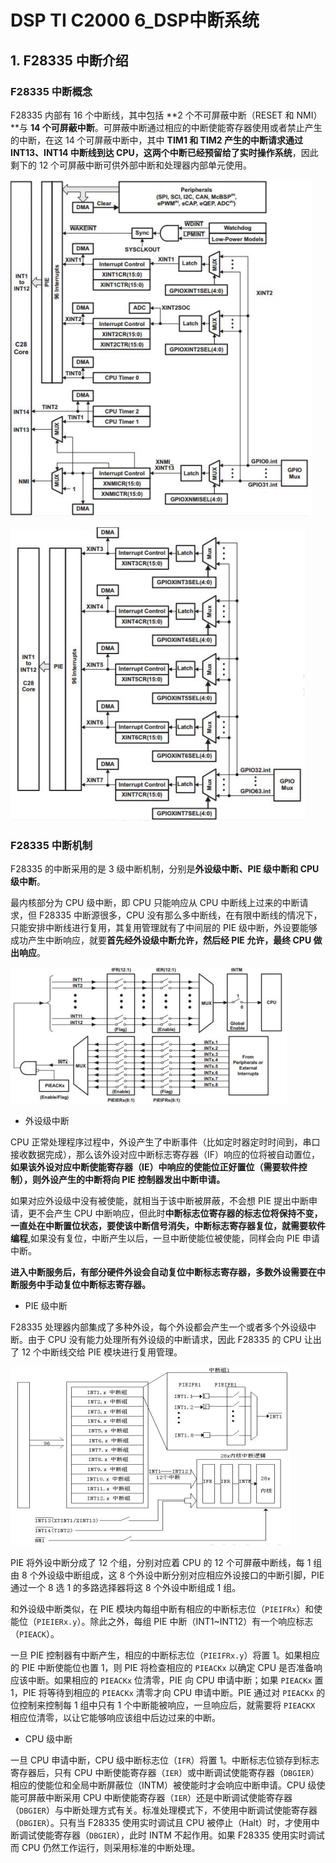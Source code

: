 # DSP TI C2000 6_DSP中断系统

## 1. F28335 中断介绍

### F28335 中断概念

F28335 内部有 16 个中断线，其中包括 **2 个不可屏蔽中断（RESET 和 NMI）**与 **14 个可屏蔽中断**。可屏蔽中断通过相应的中断使能寄存器使用或者禁止产生的中断，在这 14 个可屏蔽中断中，其中 **TIM1 和 TIM2 产生的中断请求通过 INT13、INT14 中断线到达 CPU，这两个中断已经预留给了实时操作系统**，因此剩下的 12 个可屏蔽中断可供外部中断和处理器内部单元使用。

![NULL](./assets/picture_1.jpg)

![NULL](./assets/picture_2.jpg)

### F28335 中断机制

F28335 的中断采用的是 3 级中断机制，分别是**外设级中断、PIE 级中断和 CPU级中断**。

最内核部分为 CPU 级中断，即 CPU 只能响应从 CPU 中断线上过来的中断请求，但 F28335 中断源很多，CPU 没有那么多中断线，在有限中断线的情况下，只能安排中断线进行复用，其复用管理就有了中间层的 PIE 级中断，外设要能够成功产生中断响应，就要**首先经外设级中断允许，然后经 PIE 允许，最终 CPU 做出响应**。

![NULL](./assets/picture_3.jpg)

- 外设级中断

CPU 正常处理程序过程中，外设产生了中断事件（比如定时器定时时间到，串口接收数据完成），那么该外设对应中断标志寄存器（IF）响应的位将被自动置位，**如果该外设对应中断使能寄存器（IE）中响应的使能位正好置位（需要软件控制），则外设产生的中断将向 PIE 控制器发出中断申请。**

如果对应外设级中没有被使能，就相当于该中断被屏蔽，不会想 PIE 提出中断申请，更不会产生 CPU 中断响应，但此时**中断标志位寄存器的标志位将保持不变，一直处在中断置位状态，要使该中断信号消失，中断标志寄存器复位，就需要软件编程**,如果没有复位，中断产生以后，一旦中断使能位被使能，同样会向 PIE 申请中断。

**进入中断服务后，有部分硬件外设会自动复位中断标志寄存器，多数外设需要在中断服务中手动复位中断标志寄存器。**

- PIE 级中断

F28335 处理器内部集成了多种外设，每个外设都会产生一个或者多个外设级中断。由于 CPU 没有能力处理所有外设级的中断请求，因此 F28335 的 CPU 让出了 12 个中断线交给 PIE 模块进行复用管理。

![NULL](./assets/picture_4.jpg)

PIE 将外设中断分成了 12 个组，分别对应着 CPU 的 12 个可屏蔽中断线，每 1 组由 8 个外设级中断组成，这 8 个外设中断分别对应相应外设接口的中断引脚，PIE 通过一个 8 选 1 的多路选择器将这 8 个外设中断组成 1 组。

和外设级中断类似，在 PIE 模块内每组中断有相应的中断标志位（`PIEIFRx`）和使能位（`PIEIERx.y`）。除此之外，每组 PIE 中断（INT1~INT12）有一个响应标志（`PIEACK`）。

一旦 PIE 控制器有中断产生，相应的中断标志位（`PIEIFRx.y`）将置 1。如果相应的 PIE 中断使能位也置 1，则 PIE 将检查相应的 `PIEACKx` 以确定 CPU 是否准备响应该中断。如果相应的 `PIEACKx` 位清零，PIE 向 CPU 申请中断；如果 `PIEACKx` 置 1，PIE 将等待到相应的 `PIEACKx` 清零才向 CPU 申请中断。PIE 通过对 `PIEACKx` 的位控制来控制每 1 组中只有 1 个中断能被响应，一旦响应后，就需要将 `PIEACKX` 相应位清零，以让它能够响应该组中后边过来的中断。

- CPU 级中断

一旦 CPU 申请中断，CPU 级中断标志位（`IFR`）将置 1。中断标志位锁存到标志寄存器后，只有 CPU 中断使能寄存器（`IER`）或中断调试使能寄存器（`DBGIER`）相应的使能位和全局中断屏蔽位（INTM）被使能时才会响应中断申请。CPU 级使能可屏蔽中断采用 CPU 中断使能寄存器（`IER`）还是中断调试使能寄存器（`DBGIER`）与中断处理方式有关。标准处理模式下，不使用中断调试使能寄存器（`DBGIER`）。只有当 F28335 使用实时调试且 CPU 被停止（Halt）时，才使用中断调试使能寄存器（`DBGIER`），此时 INTM 不起作用。如果 F28335 使用实时调试而 CPU 仍然工作运行，则采用标准的中断处理。